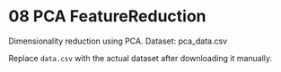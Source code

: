# 08 PCA FeatureReduction

Dimensionality reduction using PCA. Dataset: pca_data.csv

Replace `data.csv` with the actual dataset after downloading it manually.